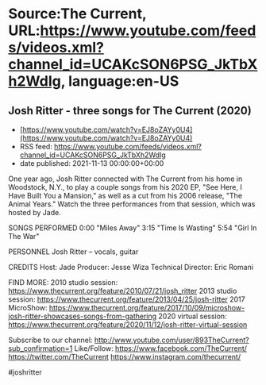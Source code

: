 # Source:The Current, URL:https://www.youtube.com/feeds/videos.xml?channel_id=UCAKcSON6PSG_JkTbXh2WdIg, language:en-US

## Josh Ritter - three songs for The Current (2020)
 - [https://www.youtube.com/watch?v=EJ8oZAYy0U4](https://www.youtube.com/watch?v=EJ8oZAYy0U4)
 - RSS feed: https://www.youtube.com/feeds/videos.xml?channel_id=UCAKcSON6PSG_JkTbXh2WdIg
 - date published: 2021-11-13 00:00:00+00:00

One year ago, Josh Ritter connected with The Current from his home in Woodstock, N.Y., to play a couple songs from his 2020 EP, "See Here, I Have Built You a Mansion," as well as a cut from his 2006 release, "The Animal Years." Watch the three performances from that session, which was hosted by Jade.

SONGS PERFORMED
0:00 "Miles Away"
3:15 "Time Is Wasting"
5:54 "Girl In The War"

PERSONNEL
Josh Ritter – vocals, guitar

CREDITS
Host: Jade
Producer: Jesse Wiza
Technical Director: Eric Romani

FIND MORE:
2010 studio session: https://www.thecurrent.org/feature/2010/07/21/josh_ritter
2013 studio session:
https://www.thecurrent.org/feature/2013/04/25/josh-ritter
2017 MicroShow:
https://www.thecurrent.org/feature/2017/10/09/microshow-josh-ritter-showcases-songs-from-gathering
2020 virtual session: https://www.thecurrent.org/feature/2020/11/12/josh-ritter-virtual-session

Subscribe to our channel:
http://www.youtube.com/user/893TheCurrent?sub_confirmation=1
Like/Follow:
https://www.facebook.com/TheCurrent/
https://twitter.com/TheCurrent
https://www.instagram.com/thecurrent/

#joshritter

